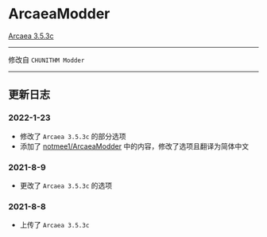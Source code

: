 # ArcaeaModder
[Arcaea 3.5.3c](./353c.html)

---

修改自 `CHUNITHM Modder`

---

## 更新日志

### 2022-1-23

- 修改了 `Arcaea 3.5.3c` 的部分选项
 - 添加了 [notmee1/ArcaeaModder](https://github.com/notmee1/ArcaeaModder) 中的内容，修改了选项且翻译为简体中文

### 2021-8-9
- 更改了 `Arcaea 3.5.3c` 的选项

### 2021-8-8
- 上传了 `Arcaea 3.5.3c`
